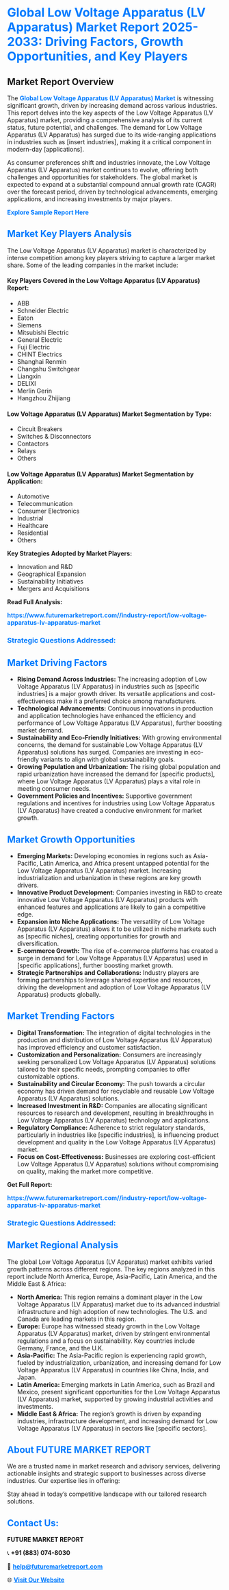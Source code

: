 <h1 style="color: #007BFF;">Global Low Voltage Apparatus (LV Apparatus) Market Report 2025-2033: Driving Factors, Growth Opportunities, and Key Players</h1>

<section id="overview">
<h2>Market Report Overview</h2>
<p>The <a href="https://www.futuremarketreport.com//industry-report/low-voltage-apparatus-lv-apparatus-market" style="color: #007BFF; text-decoration: none;"><strong>Global Low Voltage Apparatus (LV Apparatus) Market</strong></a> is witnessing significant growth, driven by increasing demand across various industries. This report delves into the key aspects of the Low Voltage Apparatus (LV Apparatus) market, providing a comprehensive analysis of its current status, future potential, and challenges. The demand for Low Voltage Apparatus (LV Apparatus) has surged due to its wide-ranging applications in industries such as [insert industries], making it a critical component in modern-day [applications].</p>
<p>As consumer preferences shift and industries innovate, the Low Voltage Apparatus (LV Apparatus) market continues to evolve, offering both challenges and opportunities for stakeholders. The global market is expected to expand at a substantial compound annual growth rate (CAGR) over the forecast period, driven by technological advancements, emerging applications, and increasing investments by major players.</p>
</section>

<section id="overview">
<p><a href="https://www.futuremarketreport.com//request-sample/reportId=59224" style="color: #007BFF; text-decoration: none;"><strong>Explore Sample Report Here</strong></a></p>
</section>

<section id="key-players">
<h2 style="color: #007BFF;">Market Key Players Analysis</h2>
<p>The Low Voltage Apparatus (LV Apparatus) market is characterized by intense competition among key players striving to capture a larger market share. Some of the leading companies in the market include:</p>
<h4>Key Players Covered in the Low Voltage Apparatus (LV Apparatus) Report:</h4>
<ul><li>ABB</li><li>Schneider Electric</li><li>Eaton</li><li>Siemens</li><li>Mitsubishi Electric</li><li>General Electric</li><li>Fuji Electric</li><li>CHINT Electrics</li><li>Shanghai Renmin</li><li>Changshu Switchgear</li><li>Liangxin</li><li>DELIXI</li><li>Merlin Gerin</li><li>Hangzhou Zhijiang</li></ul>
<h4>Low Voltage Apparatus (LV Apparatus) Market Segmentation by Type:</h4>
<ul><li>Circuit Breakers</li><li>Switches &amp; Disconnectors</li><li>Contactors</li><li>Relays</li><li>Others</li></ul>

<h4>Low Voltage Apparatus (LV Apparatus) Market Segmentation by Application:</h4>
<ul><li>Automotive</li><li>Telecommunication</li><li>Consumer Electronics</li><li>Industrial</li><li>Healthcare</li><li>Residential</li><li>Others</li></ul>
<p><strong>Key Strategies Adopted by Market Players:</strong></p>
<ul>
<li>Innovation and R&D</li>
<li>Geographical Expansion</li>
<li>Sustainability Initiatives</li>
<li>Mergers and Acquisitions</li>
</ul>
</section>

<section>
<p><strong>Read Full Analysis: </strong></p><a href="https://www.futuremarketreport.com//industry-report/low-voltage-apparatus-lv-apparatus-market" style="color: #007BFF; text-decoration: none;"><strong>https://www.futuremarketreport.com//industry-report/low-voltage-apparatus-lv-apparatus-market</strong></a>
<h3 style="color: #007BFF;">Strategic Questions Addressed:</h3>
</section>

<section id="driving-factors">
<h2 style="color: #007BFF;">Market Driving Factors</h2>
<ul>
<li><strong>Rising Demand Across Industries:</strong> The increasing adoption of Low Voltage Apparatus (LV Apparatus) in industries such as [specific industries] is a major growth driver. Its versatile applications and cost-effectiveness make it a preferred choice among manufacturers.</li>
<li><strong>Technological Advancements:</strong> Continuous innovations in production and application technologies have enhanced the efficiency and performance of Low Voltage Apparatus (LV Apparatus), further boosting market demand.</li>
<li><strong>Sustainability and Eco-Friendly Initiatives:</strong> With growing environmental concerns, the demand for sustainable Low Voltage Apparatus (LV Apparatus) solutions has surged. Companies are investing in eco-friendly variants to align with global sustainability goals.</li>
<li><strong>Growing Population and Urbanization:</strong> The rising global population and rapid urbanization have increased the demand for [specific products], where Low Voltage Apparatus (LV Apparatus) plays a vital role in meeting consumer needs.</li>
<li><strong>Government Policies and Incentives:</strong> Supportive government regulations and incentives for industries using Low Voltage Apparatus (LV Apparatus) have created a conducive environment for market growth.</li>
</ul>
</section>

<section id="growth-opportunities">
<h2 style="color: #007BFF;">Market Growth Opportunities</h2>
<ul>
<li><strong>Emerging Markets:</strong> Developing economies in regions such as Asia-Pacific, Latin America, and Africa present untapped potential for the Low Voltage Apparatus (LV Apparatus) market. Increasing industrialization and urbanization in these regions are key growth drivers.</li>
<li><strong>Innovative Product Development:</strong> Companies investing in R&D to create innovative Low Voltage Apparatus (LV Apparatus) products with enhanced features and applications are likely to gain a competitive edge.</li>
<li><strong>Expansion into Niche Applications:</strong> The versatility of Low Voltage Apparatus (LV Apparatus) allows it to be utilized in niche markets such as [specific niches], creating opportunities for growth and diversification.</li>
<li><strong>E-commerce Growth:</strong> The rise of e-commerce platforms has created a surge in demand for Low Voltage Apparatus (LV Apparatus) used in [specific applications], further boosting market growth.</li>
<li><strong>Strategic Partnerships and Collaborations:</strong> Industry players are forming partnerships to leverage shared expertise and resources, driving the development and adoption of Low Voltage Apparatus (LV Apparatus) products globally.</li>
</ul>
</section>

<section id="trending-factors">
<h2 style="color: #007BFF;">Market Trending Factors</h2>
<ul>
<li><strong>Digital Transformation:</strong> The integration of digital technologies in the production and distribution of Low Voltage Apparatus (LV Apparatus) has improved efficiency and customer satisfaction.</li>
<li><strong>Customization and Personalization:</strong> Consumers are increasingly seeking personalized Low Voltage Apparatus (LV Apparatus) solutions tailored to their specific needs, prompting companies to offer customizable options.</li>
<li><strong>Sustainability and Circular Economy:</strong> The push towards a circular economy has driven demand for recyclable and reusable Low Voltage Apparatus (LV Apparatus) solutions.</li>
<li><strong>Increased Investment in R&D:</strong> Companies are allocating significant resources to research and development, resulting in breakthroughs in Low Voltage Apparatus (LV Apparatus) technology and applications.</li>
<li><strong>Regulatory Compliance:</strong> Adherence to strict regulatory standards, particularly in industries like [specific industries], is influencing product development and quality in the Low Voltage Apparatus (LV Apparatus) market.</li>
<li><strong>Focus on Cost-Effectiveness:</strong> Businesses are exploring cost-efficient Low Voltage Apparatus (LV Apparatus) solutions without compromising on quality, making the market more competitive.</li>
</ul>
</section>

<section>
<p><strong>Get Full Report: </strong></p><a href="https://www.futuremarketreport.com//industry-report/low-voltage-apparatus-lv-apparatus-market" style="color: #007BFF; text-decoration: none;"><strong>https://www.futuremarketreport.com//industry-report/low-voltage-apparatus-lv-apparatus-market</strong></a>
<h3 style="color: #007BFF;">Strategic Questions Addressed:</h3>
</section>


<section id="regional-analysis">
<h2 style="color: #007BFF;">Market Regional Analysis</h2>
<p>The global Low Voltage Apparatus (LV Apparatus) market exhibits varied growth patterns across different regions. The key regions analyzed in this report include North America, Europe, Asia-Pacific, Latin America, and the Middle East & Africa:</p>
<ul>
<li><strong>North America:</strong> This region remains a dominant player in the Low Voltage Apparatus (LV Apparatus) market due to its advanced industrial infrastructure and high adoption of new technologies. The U.S. and Canada are leading markets in this region.</li>
<li><strong>Europe:</strong> Europe has witnessed steady growth in the Low Voltage Apparatus (LV Apparatus) market, driven by stringent environmental regulations and a focus on sustainability. Key countries include Germany, France, and the U.K.</li>
<li><strong>Asia-Pacific:</strong> The Asia-Pacific region is experiencing rapid growth, fueled by industrialization, urbanization, and increasing demand for Low Voltage Apparatus (LV Apparatus) in countries like China, India, and Japan.</li>
<li><strong>Latin America:</strong> Emerging markets in Latin America, such as Brazil and Mexico, present significant opportunities for the Low Voltage Apparatus (LV Apparatus) market, supported by growing industrial activities and investments.</li>
<li><strong>Middle East & Africa:</strong> The region’s growth is driven by expanding industries, infrastructure development, and increasing demand for Low Voltage Apparatus (LV Apparatus) in sectors like [specific sectors].</li>
</ul>
</section>

<footer>
<h2 style="color: #007BFF;">About FUTURE MARKET REPORT</h2>
<p>We are a trusted name in market research and advisory services, delivering actionable insights and strategic support to businesses across diverse industries. Our expertise lies in offering:</p>

<p>Stay ahead in today’s competitive landscape with our tailored research solutions.</p>

<h2 style="color: #007BFF;">Contact Us:</h2>
<p><strong>FUTURE MARKET REPORT</strong></p>
<p>📞 <strong>+91 (883) 074-8030</strong></p>
<p>📧 <strong><a href="mailto:help@futuremarketreport.com" style="color: #007BFF;">help@futuremarketreport.com</a></strong></p>
<p>🌐 <strong><a href="https://www.futuremarketreport.com/" style="color: #007BFF;">Visit Our Website</a></strong></p>
</footer>